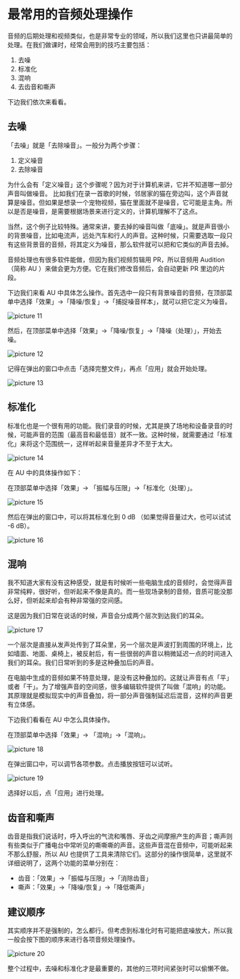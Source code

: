 # 最常用的音频处理操作

音频的后期处理和视频类似，也是非常专业的领域，所以我们这里也只讲最简单的处理。在我们做课时，经常会用到的技巧主要包括：

1. 去噪
1. 标准化
1. 混响
1. 去齿音和嘶声

下边我们依次来看看。

## 去噪

「去噪」就是「去除噪音」。一般分为两个步骤：

1. 定义噪音
2. 去除噪音

为什么会有「定义噪音」这个步骤呢？因为对于计算机来讲，它并不知道哪一部分声音叫做噪音。
比如我们在录一首歌的时候，邻居家的猫在旁边叫，这个声音就算是噪音。但如果是想录一个宠物视频，猫在里面就不是噪音，它可能是主角。所以是否是噪音，是需要根据场景来进行定义的，计算机理解不了这点。

当然，这个例子比较特殊。通常来讲，要去掉的噪音叫做「底噪」。就是声音很小的背景噪音，比如电流声，远处汽车和行人的声音。这种时候，只需要选取一段只有这些背景音的音频，将其定义为噪音，那么软件就可以把和它类似的声音去掉。

音频处理也有很多软件能做，但因为我们视频剪辑用 PR，所以音频用 Audition（简称 AU ）来做会更为方便。它在我们修改音频后，会自动更新 PR 里边的片段。

下边我们来看 AU 中具体怎么操作。首先选中一段只有背景噪音的音频，在顶部菜单中选择「效果」→「降噪/恢复」→「捕捉噪音样本」，就可以把它定义为噪音。

![picture 11](images/cdbc5bd3b5132ebf7b3b24824d8c8d6d18594abc11f40f670702c3d0a1be5b32.png)  


然后，在顶部菜单中选择「效果」→「降噪/恢复」→「降噪（处理）」，开始去噪。

![picture 12](images/32c5db56439144f7f19e2929e863b8567bf0f9bec90ac5833dc727dd8b4a8c9c.png)  

记得在弹出的窗口中点击「选择完整文件」，再点「应用」就会开始处理。

![picture 13](images/743310601124a9987e6b23d73406ca68508a8b51db5de72508fcb78b624fd893.png)  

## 标准化

标准化也是一个很有用的功能。我们录音的时候，尤其是换了场地和设备录音的时候，可能声音的范围（最高音和最低音）就不一致。这种时候，就需要通过「标准化」来将这个范围统一，这样听起来音量差异才不至于太大。

![picture 14](images/54f674e11476375e1e10b0ede4e1d9f65701401b07b132911354c895861732cc.png)  

在 AU 中的具体操作如下：

在顶部菜单中选择「效果」→ 「振幅与压限」→「标准化（处理）」。

![picture 15](images/3246f43e9c9a9ea234abc9565857772bdabc05601b2e43a7f8335ad835222ffa.png)  

然后在弹出的窗口中，可以将其标准化到 0 dB （如果觉得音量过大，也可以试试 -6 dB）。

![picture 16](images/33a84af2f840cacf13e0a0eb15924a3ed7545a907928ffd6b198d78cb8fda6db.png)  


## 混响

我不知道大家有没有这种感受，就是有时候听一些电脑生成的音频时，会觉得声音非常纯粹，很好听，但听起来不像是真的。而一些现场录制的音频，音质可能没那么好，但听起来却会有种非常强的空间感。

这是因为我们日常在说话的时候，声音会分成两个层次到达我们的耳朵。

![picture 17](images/deac52fc3fe891da4f9ba34bf479ff1b0258123f560869cbce13118c6e13f905.png)  


一个层次是直接从发声处传到了耳朵里，另一个层次是声波打到周围的环境上，比如墙面、地面、桌椅上，被反射后，有一些很弱的声音以稍微延迟一点的时间进入我们的耳朵。我们日常听到的多是这种叠加后的声音。

在电脑中生成的音频如果不特意处理，是没有这种叠加的。这就让声音有点「平」或者「干」。为了增强声音的空间感，很多编辑软件提供了叫做「混响」的功能。其原理就是模拟现实中的声音叠加，将一部分声音强制延迟后混音，这样的声音更有立体感。

下边我们看看在 AU 中怎么具体操作。

在顶部菜单中选择「效果」→ 「混响」→「混响」。

![picture 18](images/014bee8ed73fda6b532f9efef30d1491c9f2ad590357dcb861492cc4ab42d26e.png)  

在弹出窗口中，可以调节各项参数。点击播放按钮可以试听。

![picture 19](images/bbaa6090bc7eb3c92a64c8b286af6ef1d77a6d9ed698331163eac12ac9987dd1.png)  

选择好以后，点「应用」进行处理。


## 齿音和嘶声

齿音是指我们说话时，呼入呼出的气流和嘴唇、牙齿之间摩擦产生的声音；嘶声则有些类似于广播电台中常听见的嘶嘶嘶的声音。这些声音混在音频中，可能听起来不那么舒服，所以 AU 也提供了工具来清除它们。这部分的操作很简单，这里就不详细说明了，这两个功能的菜单分别在：

- 齿音：「效果」→「振幅与压限」→「消除齿音」
- 嘶声：「效果」→「降噪/恢复」→「降低嘶声」

## 建议顺序

其实顺序并不是强制的，怎么都行。但考虑到标准化时有可能把底噪放大，所以我一般会按下图的顺序来进行各项音频处理操作。

![picture 20](images/f444510b53f0c79dfc4cec4faf35b3ffce640864168a25d793889138ec6543a0.png)  


整个过程中，去噪和标准化才是最重要的，其他的三项时间紧张时可以偷懒不做。